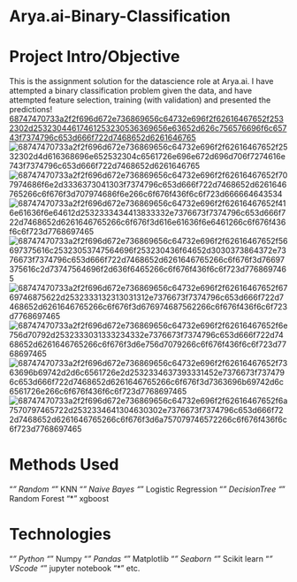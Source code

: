 # Arya.ai-Binary-Classification
# Project Intro/Objective
This is the assignment solution for the datascience role at Arya.ai. I have attempted a binary classification problem given the data, and have attempted feature selection, training (with validation) and presented the predictions!
[68747470733a2f2f696d672e736869656c64732e696f2f62616467652f2532302d25323044617461253230536369656e63652d626c756576696f6c65743f7374796c653d666f722d7468652d6261646765](https://user-images.githubusercontent.com/90651409/159995317-cf12ff74-a9df-4fa1-86cf-07f582f4d29a.svg)![68747470733a2f2f696d672e736869656c64732e696f2f62616467652f2532302d4d616368696e652532304c6561726e696e672d696d706f7274616e743f7374796c653d666f722d7468652d6261646765](https://user-images.githubusercontent.com/90651409/159995349-76103402-ba54-4a6d-b32c-2599b7a2b13e.svg)![68747470733a2f2f696d672e736869656c64732e696f2f62616467652f707974686f6e2d3336373041303f7374796c653d666f722d7468652d6261646765266c6f676f3d707974686f6e266c6f676f436f6c6f723d666664643534](https://user-images.githubusercontent.com/90651409/159995368-ce5f9f60-b6df-4e94-bb40-0edc8b3a293d.svg)![68747470733a2f2f696d672e736869656c64732e696f2f62616467652f416e61636f6e64612d2532333434413833332e7376673f7374796c653d666f722d7468652d6261646765266c6f676f3d616e61636f6e6461266c6f676f436f6c6f723d7768697465](https://user-images.githubusercontent.com/90651409/159995385-9f652a0f-1c14-4a3f-9419-0f2f0e47b111.svg)![68747470733a2f2f696d672e736869656c64732e696f2f62616467652f56697375616c25323053747564696f253230436f64652d3030373864372e7376673f7374796c653d666f722d7468652d6261646765266c6f676f3d76697375616c2d73747564696f2d636f6465266c6f676f436f6c6f723d7768697465](https://user-images.githubusercontent.com/90651409/159995405-cfc4aa66-59d4-45d1-9667-a4391c7f850e.svg)![68747470733a2f2f696d672e736869656c64732e696f2f62616467652f6769746875622d2532333132313031312e7376673f7374796c653d666f722d7468652d6261646765266c6f676f3d676974687562266c6f676f436f6c6f723d7768697465](https://user-images.githubusercontent.com/90651409/159995435-67da3168-897d-4405-99c6-6badcc545368.svg)
![68747470733a2f2f696d672e736869656c64732e696f2f62616467652f6e756d70792d2532333031333234332e7376673f7374796c653d666f722d7468652d6261646765266c6f676f3d6e756d7079266c6f676f436f6c6f723d7768697465](https://user-images.githubusercontent.com/90651409/159995453-525c88e5-47d8-422b-bc66-fdf5ef7dafaf.svg)![68747470733a2f2f696d672e736869656c64732e696f2f62616467652f7363696b69742d2d6c6561726e2d2532334637393331452e7376673f7374796c653d666f722d7468652d6261646765266c6f676f3d7363696b69742d6c6561726e266c6f676f436f6c6f723d7768697465](https://user-images.githubusercontent.com/90651409/159995493-69c8d22b-2aa6-4493-a711-d709663f2b88.svg)
![68747470733a2f2f696d672e736869656c64732e696f2f62616467652f6a7570797465722d2532334641304630302e7376673f7374796c653d666f722d7468652d6261646765266c6f676f3d6a757079746572266c6f676f436f6c6f723d7768697465](https://user-images.githubusercontent.com/90651409/159995520-7572ceeb-8081-4703-b510-35e807a69a7f.svg)
# Methods Used
“*” Random
“*” KNN
“*” Naive Bayes
“*” Logistic Regression
“*” DecisionTree
“*” Random Forest
“*” xgboost
# Technologies
“*” Python
“*” Numpy
“*” Pandas
“*” Matplotlib
“*” Seaborn
“*” Scikit learn
“*” VScode
“*” jupyter notebook
“*” etc.
